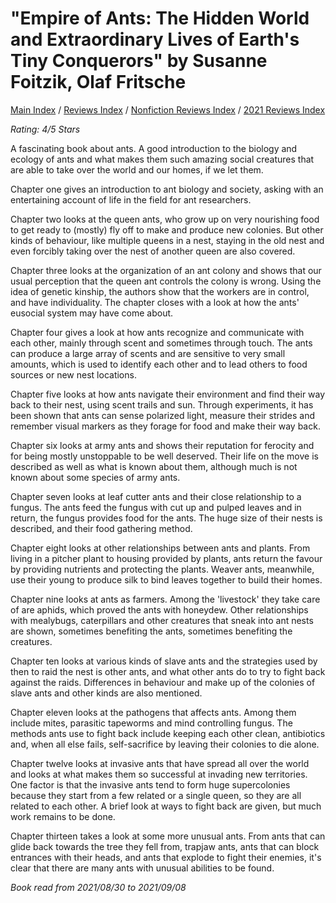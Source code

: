 # "Empire of Ants: The Hidden World and Extraordinary Lives of Earth's Tiny Conquerors" by Susanne Foitzik, Olaf Fritsche

[Main Index](../../../README.md) / [Reviews Index](../../README.md) / [Nonfiction Reviews Index](../README.md) / [2021 Reviews Index](README.md)

*Rating: 4/5 Stars*

A fascinating book about ants. A good introduction to the biology and ecology of ants and what makes them such amazing social creatures that are able to take over the world and our homes, if we let them.

Chapter one gives an introduction to ant biology and society, asking with an entertaining account of life in the field for ant researchers.

Chapter two looks at the queen ants, who grow up on very nourishing food to get ready to (mostly) fly off to make and produce new colonies. But other kinds of behaviour, like multiple queens in a nest, staying in the old nest and even forcibly taking over the nest of another queen are also covered.

Chapter three looks at the organization of an ant colony and shows that our usual perception that the queen ant controls the colony is wrong. Using the idea of genetic kinship, the authors show that the workers are in control, and have individuality. The chapter closes with a look at how the ants' eusocial system may have come about.

Chapter four gives a look at how ants recognize and communicate with each other, mainly through scent and sometimes through touch. The ants can produce a large array of scents and are sensitive to very small amounts, which is used to identify each other and to lead others to food sources or new nest locations.

Chapter five looks at how ants navigate their environment and find their way back to their nest, using scent trails and sun. Through experiments, it has been shown that ants can sense polarized light, measure their strides and remember visual markers as they forage for food and make their way back.

Chapter six looks at army ants and shows their reputation for ferocity and for being mostly unstoppable to be well deserved. Their life on the move is described as well as what is known about them, although much is not known about some species of army ants.

Chapter seven looks at leaf cutter ants and their close relationship to a fungus. The ants feed the fungus with cut up and pulped leaves and in return, the fungus provides food for the ants. The huge size of their nests is described, and their food gathering method.

Chapter eight looks at other relationships between ants and plants. From living in a pitcher plant to housing provided by plants, ants return the favour by providing nutrients and protecting the plants. Weaver ants, meanwhile, use their young to produce silk to bind leaves together to build their homes.

Chapter nine looks at ants as farmers. Among the 'livestock' they take care of are aphids, which proved the ants with honeydew. Other relationships with mealybugs, caterpillars and other creatures that sneak into ant nests are shown, sometimes benefiting the ants, sometimes benefiting the creatures.

Chapter ten looks at various kinds of slave ants and the strategies used by then to raid the nest is other ants, and what other ants do to try to fight back against the raids. Differences in behaviour and make up of the colonies of slave ants and other kinds are also mentioned.

Chapter eleven looks at the pathogens that affects ants. Among them include mites, parasitic tapeworms and mind controlling fungus. The methods ants use to fight back include keeping each other clean, antibiotics and, when all else fails, self-sacrifice by leaving their colonies to die alone.

Chapter twelve looks at invasive ants that have spread all over the world and looks at what makes them so successful at invading new territories. One factor is that the invasive ants tend to form huge supercolonies because they start from a few related or a single queen, so they are all related to each other. A brief look at ways to fight back are given, but much work remains to be done.

Chapter thirteen takes a look at some more unusual ants. From ants that can glide back towards the tree they fell from, trapjaw ants, ants that can block entrances with their heads, and ants that explode to fight their enemies, it's clear that there are many ants with unusual abilities to be found.

*Book read from 2021/08/30 to 2021/09/08*
